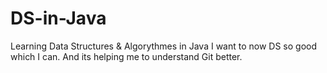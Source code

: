 # DS-in-Java
Learning Data Structures &amp; Algorythmes in Java 
I want to now DS so good which I can.
And its helping me to understand Git better.
